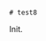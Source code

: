                                                                                                                                                                                                                                                                                                                                        # test8

Init.
